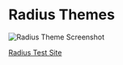 # Radius Themes

![Radius Theme Screenshot](https://radius.bizinkonline.com/wp-content/themes/radius-theme/screenshot.png "Radius Theme Screenshot")

[Radius Test Site](https://radius.bizinkonline.com)